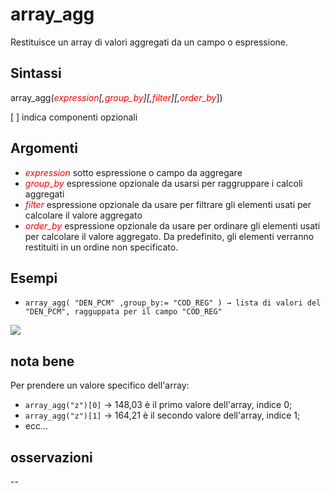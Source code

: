 # array_agg

Restituisce un array di valori aggregati da un campo o espressione.

## Sintassi

array_agg(_<span style="color:red;">expression</span>[,<span style="color:red;">group_by</span>][,<span style="color:red;">filter</span>][,<span style="color:red;">order_by</span>_])

[ ] indica componenti opzionali

## Argomenti

* _<span style="color:red;">expression</span>_ sotto espressione o campo da aggregare
* _<span style="color:red;">group_by</span>_ espressione opzionale da usarsi per raggruppare i calcoli aggregati
* _<span style="color:red;">filter</span>_ espressione opzionale da usare per filtrare gli elementi usati per calcolare il valore aggregato
* _<span style="color:red;">order_by</span>_ espressione opzionale da usare per ordinare gli elementi usati per calcolare il valore aggregato. Da predefinito, gli elementi verranno restituiti in un ordine non specificato.

## Esempi

* `array_agg( "DEN_PCM" ,group_by:= "COD_REG" ) → lista di valori del "DEN_PCM", ragguppata per il campo "COD_REG"`

![](../img/aggregates/array_agg/array_agg1.png)

## nota bene

Per prendere un valore specifico dell'array: 
- `array_agg("z")[0]` → 148,03 è il primo valore dell'array, indice 0;
- `array_agg("z")[1]` → 164,21 è il secondo valore dell'array, indice 1;
- ecc...

## osservazioni

--
